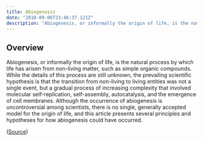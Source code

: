 ```yaml
---
title: Abiogenesis
date: "2018-09-06T23:46:37.121Z"
description: "Abiogenesis, or informally the origin of life, is the natural process by which life has arisen from non-living matter, such as simple organic compounds."
---
```


## Overview

Abiogenesis, or informally the origin of life, is the natural process by which life has arisen from non-living matter, such as simple organic compounds. While the details of this process are still unknown, the prevailing scientific hypothesis is that the transition from non-living to living entities was not a single event, but a gradual process of increasing complexity that involved molecular self-replication, self-assembly, autocatalysis, and the emergence of cell membranes. Although the occurrence of abiogenesis is uncontroversial among scientists, there is no single, generally accepted model for the origin of life, and this article presents several principles and hypotheses for how abiogenesis could have occurred.

([Source](https://en.wikipedia.org/wiki/Abiogenesis))
